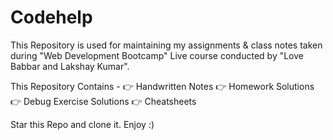 # Codehelp
This Repository is used for maintaining my assignments & class notes taken during "Web Development Bootcamp" Live course conducted by "Love Babbar and Lakshay Kumar".

This Repository Contains - 
  👉 Handwritten Notes
  👉 Homework Solutions 
  👉 Debug Exercise Solutions 
  👉 Cheatsheets

Star this Repo and clone it. Enjoy :)
